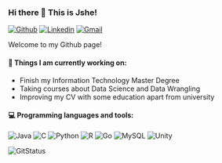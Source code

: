### Hi there 👋  This is Jshe!

[![Github](https://img.shields.io/badge/-Github-000?style=flat&logo=Github&logoColor=white)](https://github.com/yoho321)
[![Linkedin](https://img.shields.io/badge/-LinkedIn-blue?style=flat&logo=Linkedin&logoColor=white)](https://www.linkedin.com/in/JyShen321/)
[![Gmail](https://img.shields.io/badge/-Gmail-c14438?style=flat&logo=Gmail&logoColor=white)](mailto:yohogg2858@gmail.com)

Welcome to my Github page!

#### 🌱 Things I am currently working on: 
- Finish my Information Technology Master Degree  
- Taking courses about Data Science and Data Wrangling 
- Improving my CV with some education apart from university

#### :computer: Programming languages and tools: 
![Java](https://img.shields.io/badge/java-%23ED8B00.svg?style=for-the-badge&logo=java&logoColor=white)
![C](https://img.shields.io/badge/c-%2300599C.svg?style=for-the-badge&logo=c&logoColor=white)
![Python](https://img.shields.io/badge/python-3670A0?style=for-the-badge&logo=python&logoColor=ffdd54)
![R](https://img.shields.io/badge/r-%23276DC3.svg?style=for-the-badge&logo=r&logoColor=white)
![Go](https://img.shields.io/badge/go-%2300ADD8.svg?style=for-the-badge&logo=go&logoColor=white)
![MySQL](https://img.shields.io/badge/mysql-%2300f.svg?style=for-the-badge&logo=mysql&logoColor=white)
![Unity](https://img.shields.io/badge/unity-%23000000.svg?style=for-the-badge&logo=unity&logoColor=white)

![GitStatus](https://github-readme-stats.vercel.app/api?username=yoho321&show_icons=true&hide_border=true&theme=synthwave)
